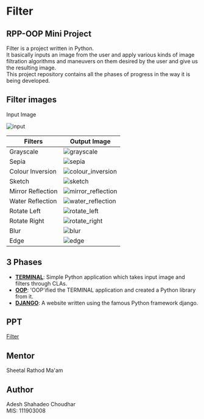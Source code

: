 # Filter

## RPP-OOP Mini Project

Filter is a project written in Python.<br>
It basically inputs an image from the user and apply various kinds of image filtration algorithms and maneuvers on them desired by the user and give us the resulting image.<br>
This project repository contains all the phases of progress in the way it is being developed.

## Filter images

Input Image

![input](./media/images/input.bmp)

Filters | Output Image
------- | ------------
Grayscale | ![grayscale](./media/images/grayscale.bmp)
Sepia | ![sepia](./media/images/sepia.bmp)
Colour Inversion | ![colour_inversion](./media/images/colour_inversion.bmp)
Sketch | ![sketch](./media/images/sketch.bmp)
Mirror Reflection | ![mirror_reflection](./media/images/mirror_reflection.bmp)
Water Reflection | ![water_reflection](./media/images/water_reflection.bmp)
Rotate Left | ![rotate_left](./media/images/rotate_left.bmp)
Rotate Right | ![rotate_right](./media/images/rotate_right.bmp)
Blur | ![blur](./media/images/blur.bmp)
Edge | ![edge](./media/images/edge.bmp)

## 3 Phases

- [<b>TERMINAL</b>](./TERMINAL): Simple Python application which takes input image and filters through CLAs.
- [<b>OOP</b>](./OOP): 'OOP'ified the TERMINAL application and created a Python library from it. 
- [<b>DJANGO</b>](./DJANGO): A website written using the famous Python framework django.

## PPT

[Filter](./media/Filter.pptx)

## Mentor

Sheetal Rathod Ma'am

## Author

Adesh Shahadeo Choudhar<br>
MIS: 111903008
